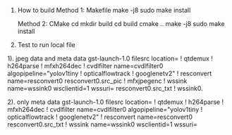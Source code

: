 1. How to build
   Method 1: Makefile
      make -j8
   	  sudo make install

   Method 2: CMake
     cd <top dir>
     mkdir build
	 cd build
	 cmake ..
	 make -j8
	 sudo make install


2. Test to run local file

 1). jpeg data and meta data
 gst-launch-1.0 filesrc location=<mp4 file>  ! qtdemux  ! h264parse  ! mfxh264dec  ! cvdlfilter name=cvdlfilter0 algopipeline="yolov1tiny ! opticalflowtrack ! googlenetv2"  ! resconvert name=resconvert0  resconvert0.src_pic ! mfxjpegenc ! wssink name=wssink0 wsclientid=1 wssuri=<server socket uri>   resconvert0.src_txt ! wssink0.

 2). only meta data
  gst-launch-1.0 filesrc location=<mp4 file>  ! qtdemux  ! h264parse  ! mfxh264dec  ! cvdlfilter name=cvdlfilter0 algopipeline="yolov1tiny ! opticalflowtrack ! googlenetv2"  ! resconvert name=resconvert0  resconvert0.src_txt !  wssink name=wssink0 wsclientid=1 wssuri=<server socket uri>
